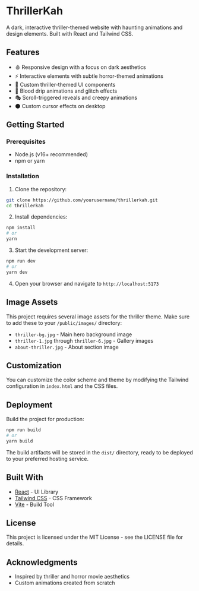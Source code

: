 # ThrillerKah

A dark, interactive thriller-themed website with haunting animations and design elements. Built with React and Tailwind CSS.

## Features

- 🩸 Responsive design with a focus on dark aesthetics
- ⚡ Interactive elements with subtle horror-themed animations
- 👻 Custom thriller-themed UI components
- 🔪 Blood drip animations and glitch effects
- 🎭 Scroll-triggered reveals and creepy animations
- 🌑 Custom cursor effects on desktop

## Getting Started

### Prerequisites

- Node.js (v16+ recommended)
- npm or yarn

### Installation

1. Clone the repository:
```bash
git clone https://github.com/yourusername/thrillerkah.git
cd thrillerkah
```

2. Install dependencies:
```bash
npm install
# or
yarn
```

3. Start the development server:
```bash
npm run dev
# or
yarn dev
```

4. Open your browser and navigate to `http://localhost:5173`

## Image Assets

This project requires several image assets for the thriller theme. Make sure to add these to your `/public/images/` directory:

- `thriller-bg.jpg` - Main hero background image
- `thriller-1.jpg` through `thriller-6.jpg` - Gallery images
- `about-thriller.jpg` - About section image

## Customization

You can customize the color scheme and theme by modifying the Tailwind configuration in `index.html` and the CSS files.

## Deployment

Build the project for production:

```bash
npm run build
# or
yarn build
```

The build artifacts will be stored in the `dist/` directory, ready to be deployed to your preferred hosting service.

## Built With

- [React](https://reactjs.org/) - UI Library
- [Tailwind CSS](https://tailwindcss.com/) - CSS Framework
- [Vite](https://vitejs.dev/) - Build Tool

## License

This project is licensed under the MIT License - see the LICENSE file for details.

## Acknowledgments

- Inspired by thriller and horror movie aesthetics
- Custom animations created from scratch
